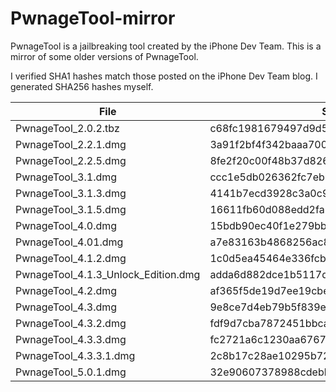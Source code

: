 # PwnageTool-mirror

PwnageTool is a jailbreaking tool created by the iPhone Dev Team. This is a mirror of some older versions of PwnageTool.

I verified SHA1 hashes match those posted on the iPhone Dev Team blog. I generated SHA256 hashes myself.


| File                                | SHA1                                     | SHA256                                                           |
|-------------------------------------|------------------------------------------|------------------------------------------------------------------|
| PwnageTool_2.0.2.tbz                | c68fc1981679497d9d5b76135aaf06775b19d612 | 420c1361398f291eccb25eb6af0287f3f7c39c515a812c91d9668e6b27008931 |
| PwnageTool_2.2.1.dmg                | 3a91f2bf4f342baaa700ae7d35959d7ade186134 | ec99bbe1bc6cb5c6f16c20aa21fdc3fa7d30c60fe22bb813ab3b4dc1e30342dd |
| PwnageTool_2.2.5.dmg                | 8fe2f20c00f48b37d8262d6872a12166c6e165ba | cbf401a25be4ac279ae96e5b87df81828a2d0ea6873544ec1bf012d927393349 |
| PwnageTool_3.1.dmg                  | ccc1e5db026362fc7eb9a40c76322b1fdcc90332 | bfbe732d900ec9e13b0e584359f02865341090c2ea2a9c25d7bcfd40b5a1ba6d |
| PwnageTool_3.1.3.dmg                | 4141b7ecd3928c3a0c954bb06c86225a56b2f3e7 | c81b663a6dd022b680cb3637365d0a7f760ee157d4ed211240fe2669d9068545 |
| PwnageTool_3.1.5.dmg                | 16611fb60d088edd2fa5128e4f95f35d8e56a603 | 78c7cb0a9061cacdae233469e8642dca9f99e7ed9e2c2d4313b44579d67f1282 |
| PwnageTool_4.0.dmg                  | 15bdb90ec40f1e279bb648eb7e9d90ebe07b66d2 | 694b130b2a4ebaba7d7d10fc26a0bf596df043f51cba6bddbbdb0ba37a38e123 |
| PwnageTool_4.01.dmg                 | a7e83163b4868256ac887975d7d2fd230110cf68 | e6ac3afae792e2b7508420286dcd4172e65771505f1bb19f7da4265672ccbb32 |
| PwnageTool_4.1.2.dmg                | 1c0d5ea45464e336fcb38c644dc125c3a16b5493 | 41e49ee39b63e4fb0c507662b121a276d3257ed94f6a2c7a0a837460e7f6e9a0 |
| PwnageTool_4.1.3_Unlock_Edition.dmg | adda6d882dce1b5117d01586037de289407e038a | 907f51aa293d0ee8f4d2c8bfee00f5c7c03a7f36bbc59d1f09c6cc3798681fe6 |
| PwnageTool_4.2.dmg                  | af365f5de19d7ee19cbe1c67b2f226996a46b3ac | 2669ab270a0d1992434db938d51f4b874d4431b41250f1ff233e32fc37dd24c8 |
| PwnageTool_4.3.dmg                  | 9e8ce7d4eb79b5f839efa0233893ef1a6a5e3c5c | 5f3e872c966ca55c7bbd1cad9d96d19c8330661fb61bb827add602a121e94aaa |
| PwnageTool_4.3.2.dmg                | fdf9d7cba7872451bbca1ccae95a82cfefb352e7 | 62fab4053b6e853722cd7f82f204e680fd9246ad41c356bbefb61da95a4c22fb |
| PwnageTool_4.3.3.dmg                | fc2721a6c1230aa676729b2e4aeeec3cd4ffed7a | 3f5b8b6653a555488fb835e96aee23200b56cc6ed3a93befd79a5eb6160ead6d |
| PwnageTool_4.3.3.1.dmg              | 2c8b17c28ae10295b72dabde30bb4b39b0e85821 | 0308a40818e063a23992e97a99d07c78be445ce8293bf189e1657558bd2927b2 |
| PwnageTool_5.0.1.dmg                | 32e90607378988cdebb6c76d3acf8ffac6366e35 | 51339209f505bb3941afb64d7715f4fd588902345f55baf15f73d81d6701923a |
